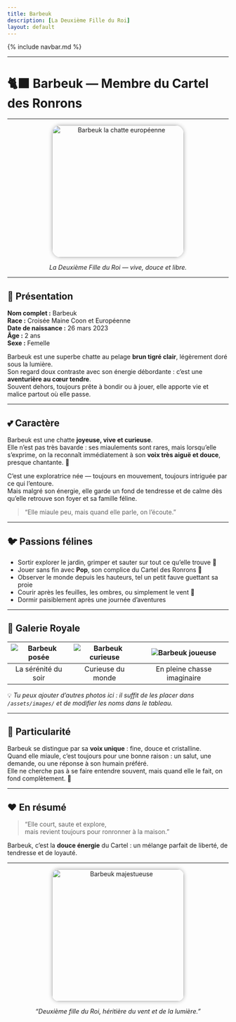 ```yaml
---
title: Barbeuk
description: [La Deuxième Fille du Roi]
layout: default
---
```


{% include navbar.md %}

---

# 🐈‍⬛ Barbeuk — Membre du Cartel des Ronrons

---

<div align="center">
  <img src="/Bestiaire/assets/images/Barbeuk.jpg" alt="Barbeuk la chatte européenne" width="300" style="border-radius: 20px; box-shadow: 0 0 10px rgba(0,0,0,0.3);">
  <p><em>La Deuxième Fille du Roi — vive, douce et libre.</em></p>
</div>

---

## 🐾 Présentation

**Nom complet :** Barbeuk  
**Race :** Croisée Maine Coon et Européenne  
**Date de naissance :** 26 mars 2023  
**Âge :** 2 ans  
**Sexe :** Femelle  

Barbeuk est une superbe chatte au pelage **brun tigré clair**, légèrement doré sous la lumière.  
Son regard doux contraste avec son énergie débordante : c’est une **aventurière au cœur tendre**.  
Souvent dehors, toujours prête à bondir ou à jouer, elle apporte vie et malice partout où elle passe.  

---

## 💕 Caractère

Barbeuk est une chatte **joyeuse, vive et curieuse**.  
Elle n’est pas très bavarde : ses miaulements sont rares, mais lorsqu’elle s’exprime, on la reconnaît immédiatement à son **voix très aiguë et douce**, presque chantante. 🎵

C’est une exploratrice née — toujours en mouvement, toujours intriguée par ce qui l’entoure.  
Mais malgré son énergie, elle garde un fond de tendresse et de calme dès qu’elle retrouve son foyer et sa famille féline.

> “Elle miaule peu, mais quand elle parle, on l’écoute.”

---

## 🐦 Passions félines

- Sortir explorer le jardin, grimper et sauter sur tout ce qu’elle trouve 🌿  
- Jouer sans fin avec **Pop**, son complice du Cartel des Ronrons 🎾  
- Observer le monde depuis les hauteurs, tel un petit fauve guettant sa proie  
- Courir après les feuilles, les ombres, ou simplement le vent 🍃  
- Dormir paisiblement après une journée d’aventures  

---

## 📸 Galerie Royale

<div align="center">

| ![Barbeuk posée](/Bestiaire/assets/images/Barbeuk.jpg) | ![Barbeuk curieuse](/Bestiaire/assets/images/Barbeuk2.jpg) | ![Barbeuk joueuse](/Bestiaire/assets/images/Barbeuk3.jpg) |
|:--:|:--:|:--:|
| La sérénité du soir | Curieuse du monde | En pleine chasse imaginaire |

</div>

💡 *Tu peux ajouter d’autres photos ici : il suffit de les placer dans `/assets/images/` et de modifier les noms dans le tableau.*

---

## 🌟 Particularité

Barbeuk se distingue par sa **voix unique** : fine, douce et cristalline.  
Quand elle miaule, c’est toujours pour une bonne raison : un salut, une demande, ou une réponse à son humain préféré.  
Elle ne cherche pas à se faire entendre souvent, mais quand elle le fait, on fond complètement. 💖

---

## ❤️ En résumé

> “Elle court, saute et explore,  
> mais revient toujours pour ronronner à la maison.”

Barbeuk, c’est la **douce énergie** du Cartel : un mélange parfait de liberté, de tendresse et de loyauté.

---

<div align="center">
  <img src="/Bestiaire/assets/images/Barbeuk4.jpg" alt="Barbeuk majestueuse" width="300" style="border-radius: 15px; box-shadow: 0 0 10px rgba(0,0,0,0.3);">
  <p><em>“Deuxième fille du Roi, héritière du vent et de la lumière.”</em></p>
</div>


